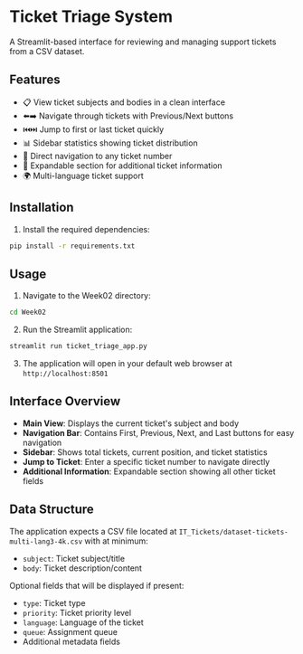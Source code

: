 # Ticket Triage System

A Streamlit-based interface for reviewing and managing support tickets from a CSV dataset.

## Features

- 📋 View ticket subjects and bodies in a clean interface
- ⬅️➡️ Navigate through tickets with Previous/Next buttons
- ⏮️⏭️ Jump to first or last ticket quickly
- 📊 Sidebar statistics showing ticket distribution
- 🔢 Direct navigation to any ticket number
- 📎 Expandable section for additional ticket information
- 🌍 Multi-language ticket support

## Installation

1. Install the required dependencies:
```bash
pip install -r requirements.txt
```

## Usage

1. Navigate to the Week02 directory:
```bash
cd Week02
```

2. Run the Streamlit application:
```bash
streamlit run ticket_triage_app.py
```

3. The application will open in your default web browser at `http://localhost:8501`

## Interface Overview

- **Main View**: Displays the current ticket's subject and body
- **Navigation Bar**: Contains First, Previous, Next, and Last buttons for easy navigation
- **Sidebar**: Shows total tickets, current position, and ticket statistics
- **Jump to Ticket**: Enter a specific ticket number to navigate directly
- **Additional Information**: Expandable section showing all other ticket fields

## Data Structure

The application expects a CSV file located at `IT_Tickets/dataset-tickets-multi-lang3-4k.csv` with at minimum:
- `subject`: Ticket subject/title
- `body`: Ticket description/content

Optional fields that will be displayed if present:
- `type`: Ticket type
- `priority`: Ticket priority level
- `language`: Language of the ticket
- `queue`: Assignment queue
- Additional metadata fields